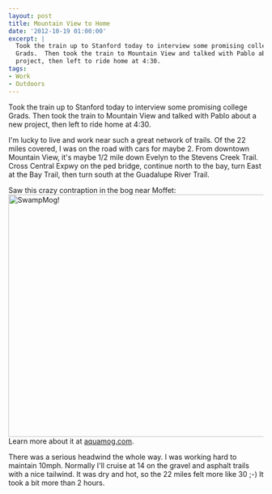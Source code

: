 ```yaml
---
layout: post
title: Mountain View to Home
date: '2012-10-19 01:00:00'
excerpt: |
  Took the train up to Stanford today to interview some promising college
  Grads.  Then took the train to Mountain View and talked with Pablo about a new
  project, then left to ride home at 4:30.
tags:
- Work
- Outdoors
---
```


Took the train up to Stanford today to interview some promising college Grads. Then took the train to Mountain View and talked with Pablo about a new project, then left to ride home at 4:30.

I'm lucky to live and work near such a great network of trails. Of the 22 miles covered, I was on the road with cars for maybe 2. From downtown Mountain View, it's maybe 1/2 mile down Evelyn to the Stevens Creek Trail. Cross Central Expwy on the ped bridge, continue north to the bay, turn East at the Bay Trail, then turn south at the Guadalupe River Trail.

Saw this crazy contraption in the bog near Moffet:
<a href="http://www.flickr.com/photos/thenobot/8103696785/" title="AquaMog! by thenobot, on Flickr"><img src="https://farm9.staticflickr.com/8044/8103696785_db5249d95e_z.jpg" width="640" height="478" alt="SwampMog!"></a>
Learn more about it at <a href="http://aquamog.com/">aquamog.com</a>.

There was a serious headwind the whole way. I was working hard to maintain 10mph. Normally I'll cruise at 14 on the gravel and asphalt trails with a nice tailwind. It was dry and hot, so the 22 miles felt more like 30 ;-) It took a bit more than 2 hours.
